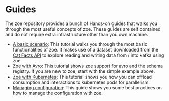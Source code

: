 # Guides

The zoe repository provides a bunch of Hands-on guides that walks you through the most useful concepts of zoe. These guides are self contained and do not require extra infrastructure other than you own machine.

- [A basic scenario](simple/guide.md): This tutorial walks you through the most basic functionalities of zoe. It makes use of a dataset downloaded from the [Cat Facts API](http://www.catfact.info/) to explore reading and writing data from / into kafka using zoe.
- [Zoe with Avro](avro/guide.md): This tutorial shows zoe support for avro and the schema registry. If you are new to zoe, start with the simple example above.
- [Zoe with Kubernetes](kubernetes/guide.md): This tutorial shows you how you can offload consumption and interactions to kubernetes pods for parallelism.
- [Managing configuration](configuration/guide.md): This guide shows you some best practices on how to manage the configuration with zoe.